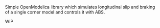 Simple OpenModelica library which simulates longitudinal slip and braking of a single corner model and controls it with ABS.

WIP

